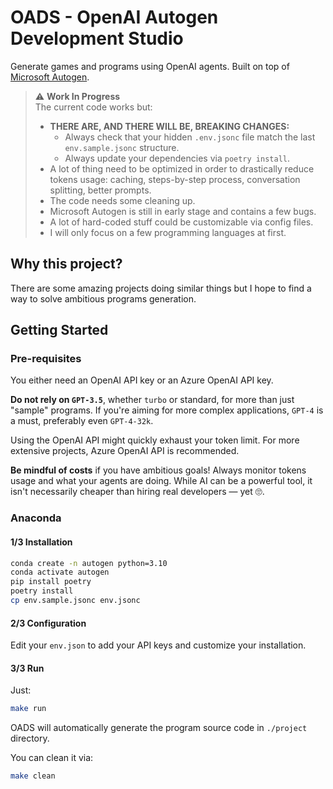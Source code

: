 # OADS - OpenAI Autogen Development Studio

Generate games and programs using OpenAI agents. Built on top of [Microsoft Autogen](https://github.com/microsoft/autogen).

> ⚠️ **Work In Progress**  
> The current code works but:
> - **THERE ARE, AND THERE WILL BE, BREAKING CHANGES:**
>   - Always check that your hidden `.env.jsonc` file match the last `env.sample.jsonc` structure.
>   - Always update your dependencies via `poetry install`.
> - A lot of thing need to be optimized in order to drastically reduce tokens usage:
    caching, steps-by-step process, conversation splitting, better prompts.
> - The code needs some cleaning up.
> - Microsoft Autogen is still in early stage and contains a few bugs.
> - A lot of hard-coded stuff could be customizable via config files.
> - I will only focus on a few programming languages at first.

## Why this project?

There are some amazing projects doing similar things but I hope to find a way to solve ambitious programs generation.

## Getting Started

### Pre-requisites

You either need an OpenAI API key or an Azure OpenAI API key.

**Do not rely on `GPT-3.5`**, whether `turbo` or standard, for more than just "sample" programs.
If you're aiming for more complex applications, `GPT-4` is a must, preferably even `GPT-4-32k`.

Using the OpenAI API might quickly exhaust your token limit.
For more extensive projects, Azure OpenAI API is recommended.

**Be mindful of costs** if you have ambitious goals! Always monitor tokens usage and what your agents are doing.
While AI can be a powerful tool, it isn't necessarily cheaper than hiring real developers — yet 🙄.

### Anaconda

#### 1/3 Installation

```sh
conda create -n autogen python=3.10
conda activate autogen
pip install poetry
poetry install
cp env.sample.jsonc env.jsonc
```

#### 2/3 Configuration

Edit your `env.json` to add your API keys and customize your installation.

#### 3/3 Run

Just:

```sh
make run
```

OADS will automatically generate the program source code in `./project` directory.

You can clean it via:

```sh
make clean
```
